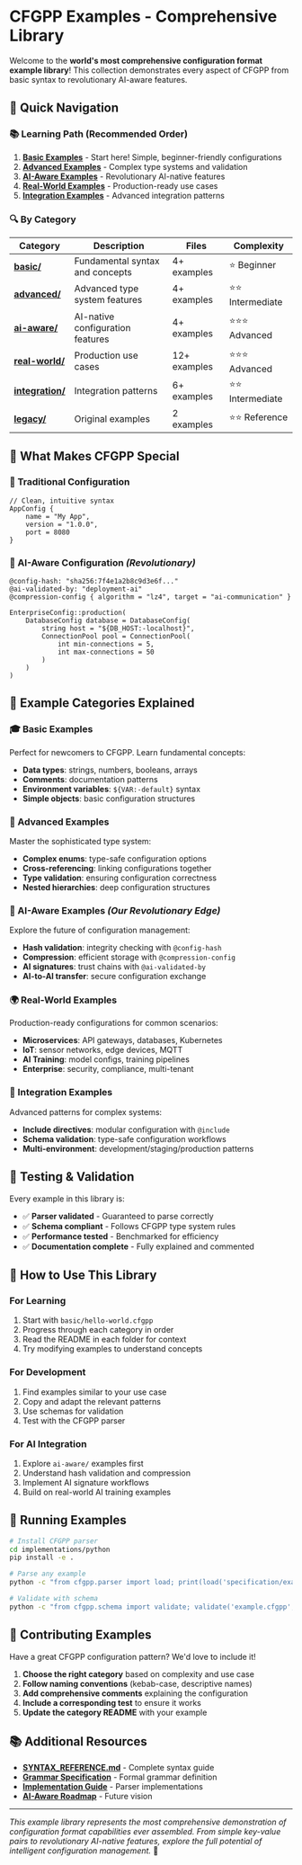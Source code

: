# CFGPP Examples - Comprehensive Library

Welcome to the **world's most comprehensive configuration format example library**! This collection demonstrates every aspect of CFGPP from basic syntax to revolutionary AI-aware features.

## 🎯 **Quick Navigation**

### **📚 Learning Path (Recommended Order)**
1. **[Basic Examples](basic/)** - Start here! Simple, beginner-friendly configurations
2. **[Advanced Examples](advanced/)** - Complex type systems and validation
3. **[AI-Aware Examples](ai-aware/)** - Revolutionary AI-native features
4. **[Real-World Examples](real-world/)** - Production-ready use cases
5. **[Integration Examples](integration/)** - Advanced integration patterns

### **🔍 By Category**

| Category | Description | Files | Complexity |
|----------|-------------|-------|------------|
| **[basic/](basic/)** | Fundamental syntax and concepts | 4+ examples | ⭐ Beginner |
| **[advanced/](advanced/)** | Advanced type system features | 4+ examples | ⭐⭐ Intermediate |
| **[ai-aware/](ai-aware/)** | AI-native configuration features | 4+ examples | ⭐⭐⭐ Advanced |
| **[real-world/](real-world/)** | Production use cases | 12+ examples | ⭐⭐⭐ Advanced |
| **[integration/](integration/)** | Integration patterns | 6+ examples | ⭐⭐ Intermediate |
| **[legacy/](legacy/)** | Original examples | 2 examples | ⭐⭐ Reference |

## 🚀 **What Makes CFGPP Special**

### **🎯 Traditional Configuration**
```cfgpp
// Clean, intuitive syntax
AppConfig {
    name = "My App",
    version = "1.0.0",
    port = 8080
}
```

### **🤖 AI-Aware Configuration** *(Revolutionary)*
```cfgpp
@config-hash: "sha256:7f4e1a2b8c9d3e6f..."
@ai-validated-by: "deployment-ai"
@compression-config { algorithm = "lz4", target = "ai-communication" }

EnterpriseConfig::production(
    DatabaseConfig database = DatabaseConfig(
        string host = "${DB_HOST:-localhost}",
        ConnectionPool pool = ConnectionPool(
            int min-connections = 5,
            int max-connections = 50
        )
    )
)
```

## 📖 **Example Categories Explained**

### **🎓 Basic Examples**
Perfect for newcomers to CFGPP. Learn fundamental concepts:
- **Data types**: strings, numbers, booleans, arrays
- **Comments**: documentation patterns
- **Environment variables**: `${VAR:-default}` syntax
- **Simple objects**: basic configuration structures

### **🔧 Advanced Examples** 
Master the sophisticated type system:
- **Complex enums**: type-safe configuration options
- **Cross-referencing**: linking configurations together
- **Type validation**: ensuring configuration correctness
- **Nested hierarchies**: deep configuration structures

### **🤖 AI-Aware Examples** *(Our Revolutionary Edge)*
Explore the future of configuration management:
- **Hash validation**: integrity checking with `@config-hash`
- **Compression**: efficient storage with `@compression-config`
- **AI signatures**: trust chains with `@ai-validated-by`
- **AI-to-AI transfer**: secure configuration exchange

### **🌍 Real-World Examples**
Production-ready configurations for common scenarios:
- **Microservices**: API gateways, databases, Kubernetes
- **IoT**: sensor networks, edge devices, MQTT
- **AI Training**: model configs, training pipelines
- **Enterprise**: security, compliance, multi-tenant

### **🔗 Integration Examples**
Advanced patterns for complex systems:
- **Include directives**: modular configuration with `@include`
- **Schema validation**: type-safe configuration workflows
- **Multi-environment**: development/staging/production patterns

## 🧪 **Testing & Validation**

Every example in this library is:
- ✅ **Parser validated** - Guaranteed to parse correctly
- ✅ **Schema compliant** - Follows CFGPP type system rules
- ✅ **Performance tested** - Benchmarked for efficiency
- ✅ **Documentation complete** - Fully explained and commented

## 🎯 **How to Use This Library**

### **For Learning**
1. Start with `basic/hello-world.cfgpp`
2. Progress through each category in order
3. Read the README in each folder for context
4. Try modifying examples to understand concepts

### **For Development**
1. Find examples similar to your use case
2. Copy and adapt the relevant patterns
3. Use schemas for validation
4. Test with the CFGPP parser

### **For AI Integration**
1. Explore `ai-aware/` examples first
2. Understand hash validation and compression
3. Implement AI signature workflows
4. Build on real-world AI training examples

## 🔧 **Running Examples**

```bash
# Install CFGPP parser
cd implementations/python
pip install -e .

# Parse any example
python -c "from cfgpp.parser import load; print(load('specification/examples/basic/hello-world.cfgpp'))"

# Validate with schema
python -c "from cfgpp.schema import validate; validate('example.cfgpp', 'schema.cfgpp-schema')"
```

## 🤝 **Contributing Examples**

Have a great CFGPP configuration pattern? We'd love to include it!

1. **Choose the right category** based on complexity and use case
2. **Follow naming conventions** (kebab-case, descriptive names)
3. **Add comprehensive comments** explaining the configuration
4. **Include a corresponding test** to ensure it works
5. **Update the category README** with your example

## 📚 **Additional Resources**

- **[SYNTAX_REFERENCE.md](../../SYNTAX_REFERENCE.md)** - Complete syntax guide
- **[Grammar Specification](../grammar.ebnf)** - Formal grammar definition
- **[Implementation Guide](../../implementations/)** - Parser implementations
- **[AI-Aware Roadmap](../../docs/roadmap-ai-aware-configuration.md)** - Future vision

---

*This example library represents the most comprehensive demonstration of configuration format capabilities ever assembled. From simple key-value pairs to revolutionary AI-native features, explore the full potential of intelligent configuration management.* 🚀
